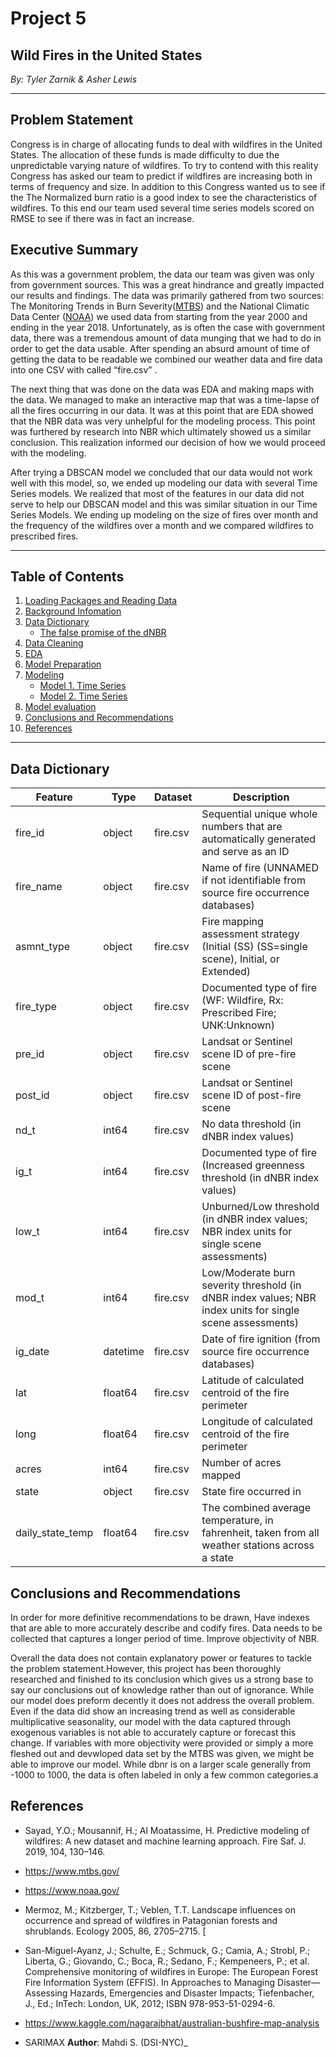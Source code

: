 # Project 5
## Wild Fires in the United States


*By: Tyler Zarnik & Asher Lewis* 

---

## Problem Statement

Congress is in charge of allocating funds to deal with wildfires in the United States. The allocation of these funds is made difficulty to due the unpredictable varying nature of wildfires. To try to contend with this reality Congress has asked our team to predict if wildfires are increasing both in terms of frequency and size. In addition to this Congress wanted us to see if the The Normalized burn ratio is a good index to see the characteristics of wildfires. To this end our team used several time series models scored on RMSE to see if there was in fact an increase.

## Executive Summary

As this was a government problem, the data our team was given was only from government sources.  This was a great hindrance and greatly impacted our results and findings. The data was primarily gathered from two sources: The Monitoring Trends in Burn Severity([MTBS](https://www.mtbs.gov/)) and the National Climatic Data Center ([NOAA](https://www.ncdc.noaa.gov/a)) we used data from starting from the year 2000 and ending in the year 2018.  Unfortunately, as is often the case with government data, there was a tremendous amount of data munging that we had to do in order to get the data usable. After spending an absurd amount of time of getting the data to be readable we combined our weather data and fire data into one CSV with called “fire.csv” .

The next thing that was done on the data was EDA and making maps with the data.  We managed to make an interactive map that was a time-lapse of all the fires occurring in our data. It was at this point that are EDA showed that the NBR data was very unhelpful for the modeling process. This point was furthered by research into NBR which ultimately showed us a similar conclusion. This realization informed our decision of how we would proceed with the modeling.

After trying a DBSCAN model we concluded that our data would not work well with this model, so, we ended up modeling our data with several Time Series models. We realized that most of the features in our data did not serve to help our DBSCAN model  and this was similar situation in our 
Time Series Models. We ending up modeling on the size of fires over  month and the frequency of the wildfires over  a month and we compared wildfires to prescribed fires.

---

## Table of Contents

1. [Loading Packages and Reading Data](#Loading-Packages-and-Reading-Data)
1. [Background Infomation](#Background-Infomation)
1. [Data Dictionary](#Data-Dictionary)
    - [The false promise of the dNBR](#The-false-promise-of-the-dNBR)
1. [Data Cleaning](#Data-Cleaning)
1. [EDA](#EDA)
1. [Model Preparation](#Model-Preparation)
1. [Modeling](#Modeling)
    - [Model 1. Time Series](#Model-1.-Time-Series)
    - [Model 2. Time Series](#Model-2.-Time-Series)
1. [Model evaluation](#Model-evaluation)
1. [Conclusions and Recommendations]([Conclusions-and-Recommendations)
2. [References](#References)


--- 

## Data Dictionary


|Feature|Type|Dataset|Description|
|---|---|---|---|
|fire_id|object|fire.csv| Sequential unique whole numbers that are automatically generated and serve as an ID|
|fire_name|object|fire.csv| Name of fire (UNNAMED if not identifiable from source fire occurrence databases)|
|asmnt_type|object|fire.csv| Fire mapping assessment strategy (Initial (SS) (SS=single scene), Initial, or Extended)|
|fire_type |object|fire.csv|Documented type of fire (WF: Wildfire, Rx: Prescribed Fire; UNK:Unknown)|
|pre_id|object|fire.csv|Landsat or Sentinel scene ID of pre-fire scene|
|post_id|object|fire.csv|Landsat or Sentinel scene ID of post-fire scene|
|nd_t|int64|fire.csv|No data threshold (in dNBR index values)|
|ig_t|int64|fire.csv|Documented type of fire (Increased greenness threshold (in dNBR index values)|
|low_t|int64|fire.csv|Unburned/Low threshold (in dNBR index values; NBR index units for single scene assessments)|
|mod_t| int64|fire.csv|Low/Moderate burn severity threshold (in dNBR index values; NBR index units for single scene assessments)|
|ig_date |datetime|fire.csv|Date of fire ignition (from source fire occurrence databases)|
|lat |float64|fire.csv| Latitude of calculated centroid of the fire perimeter|
|long |float64|fire.csv| Longitude of calculated centroid of the fire perimeter|
|acres |int64|fire.csv|Number of acres mapped|
|state|object|fire.csv| State fire occurred in|
|daily_state_temp|float64|fire.csv|The combined average temperature, in fahrenheit, taken from all weather stations across a state|

## Conclusions and Recommendations

In order for more definitive recommendations to be drawn, Have indexes that are able to more accurately describe and codify fires. Data needs to be collected that captures a longer period of time. Improve objectivity of NBR.

Overall the data does not contain explanatory power or features to tackle the problem statement.However, this project has been thoroughly researched and finished to its conclusion which gives us a strong base to say our conclusions out of knowledge rather than out of ignorance. While our model does preform decently it does not address the overall problem. Even if the data did show an increasing trend as well as considerable multiplicative seasonality, our model with the data captured through exogenous variables is not able to accurately capture or forecast this change. If variables with more objectivity were provided or simply a more fleshed out and devwloped data set by the MTBS was given, we might be able to improve our model. While dbnr is on a larger scale generally from -1000 to 1000, the data is often labeled in only a few common categories.a
  

## References


- Sayad, Y.O.; Mousannif, H.; Al Moatassime, H. Predictive modeling of wildfires: A new dataset and machine learning approach. Fire Saf. J. 2019, 104, 130–146. 

- https://www.mtbs.gov/

- https://www.noaa.gov/

- Mermoz, M.; Kitzberger, T.; Veblen, T.T. Landscape influences on occurrence and spread of wildfires in Patagonian forests and shrublands. Ecology 2005, 86, 2705–2715. [

- San-Miguel-Ayanz, J.; Schulte, E.; Schmuck, G.; Camia, A.; Strobl, P.; Liberta, G.; Giovando, C.; Boca, R.; Sedano, F.; Kempeneers, P.; et al. Comprehensive monitoring of wildfires in Europe: The European Forest Fire Information System (EFFIS). In Approaches to Managing Disaster—Assessing Hazards, Emergencies and Disaster Impacts; Tiefenbacher, J., Ed.; InTech: London, UK, 2012; ISBN 978-953-51-0294-6.

- https://www.kaggle.com/nagarajbhat/australian-bushfire-map-analysis

- SARIMAX **Author**: Mahdi S. (DSI-NYC)_
